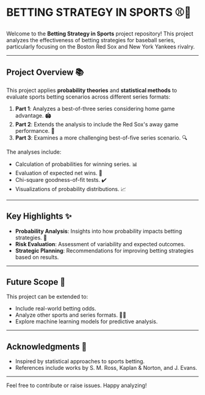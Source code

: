 # BETTING STRATEGY IN SPORTS ⚾️🎲


Welcome to the **Betting Strategy in Sports** project repository! This project analyzes the effectiveness of betting strategies for baseball series, particularly focusing on the Boston Red Sox and New York Yankees rivalry.

---

## Project Overview 📚
This project applies **probability theories** and **statistical methods** to evaluate sports betting scenarios across different series formats:

1. **Part 1**: Analyzes a best-of-three series considering home game advantage. 🏟️
2. **Part 2**: Extends the analysis to include the Red Sox's away game performance. 🧳
3. **Part 3**: Examines a more challenging best-of-five series scenario. 🔍

The analyses include:
- Calculation of probabilities for winning series. 📊
- Evaluation of expected net wins. 💸
- Chi-square goodness-of-fit tests. ✔️
- Visualizations of probability distributions. 📈

---

## Key Highlights ✨

- **Probability Analysis**: Insights into how probability impacts betting strategies. 🎯
- **Risk Evaluation**: Assessment of variability and expected outcomes. 
- **Strategic Planning**: Recommendations for improving betting strategies based on results.

---

## Future Scope 🚀
This project can be extended to:
- Include real-world betting odds. 
- Analyze other sports and series formats. 🏀🏒
- Explore machine learning models for predictive analysis. 

---

## Acknowledgments 🙌
- Inspired by statistical approaches to sports betting. 
- References include works by S. M. Ross, Kaplan & Norton, and J. Evans. 

---

Feel free to contribute or raise issues. Happy analyzing! 

